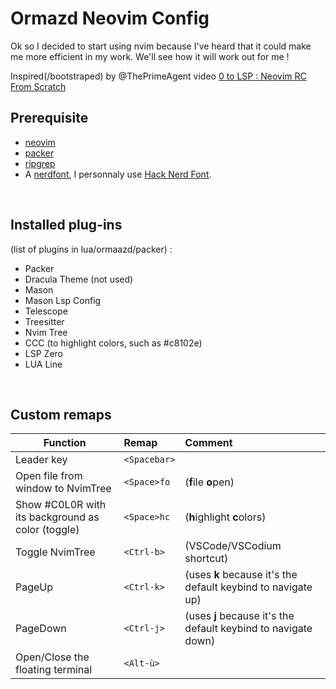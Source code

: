 # Ormazd Neovim Config

Ok so I decided to start using nvim because I've heard that it could make me more efficient in my work. We'll see how it will work out for me !

Inspired(/bootstraped) by @ThePrimeAgent video [0 to LSP : Neovim RC From Scratch](https://www.youtube.com/watch?v=w7i4amO\_zaE)

## Prerequisite

- [neovim](https://github.com/neovim/neovim)
- [packer](https://github.com/wbthomason/packer.nvim)
- [ripgrep](https://github.com/BurntSushi/ripgrep)
- A [nerdfont](https://www.nerdfonts.com/font-downloads), I personnaly use [Hack Nerd Font](https://github.com/ryanoasis/nerd-fonts/releases/download/v3.0.2/Hack.zip).

<br>

## Installed plug-ins

(list of plugins in lua/ormaazd/packer) :
- Packer
- Dracula Theme (not used)
- Mason
- Mason Lsp Config
- Telescope
- Treesitter
- Nvim Tree
- CCC (to highlight colors, such as #c8102e)
- LSP Zero
- LUA Line

<br>

## Custom remaps

Function | Remap | Comment
---------|:------|:-------|
Leader key | `<Spacebar>` |   |
Open file from window to NvimTree | `<Space>fo` | (**f**ile **o**pen)
Show #C0L0R with its background as color (toggle) | `<Space>hc` | (**h**ighlight **c**olors)
Toggle NvimTree | `<Ctrl-b>` | (VSCode/VSCodium shortcut)
PageUp | `<Ctrl-k>` | (uses **k** because it's the default keybind to navigate up)
PageDown | `<Ctrl-j>` | (uses **j** because it's the default keybind to navigate down)
Open/Close the floating terminal | `<Alt-ù>` |  |
